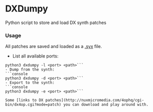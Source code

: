 # DXDumpy
Python script to store and load DX synth patches

### Usage
All patches are saved and loaded as a [.syx](https://fileinfo.com/extension/syx) file.
- List all available ports: 
```console
python3 dxdumpy -l <port> <path>```
- Dump from the synth:
```console
python3 dxdumpy -d <port> <path>```
- Export to the synth:
```console
python3 dxdumpy -e <port> <path>```

Some [links to DX patches](http://nuxmicromedia.com/4ophq/cgi-bin/dx4op.cgi?mode=patch) you can download and play around with.

